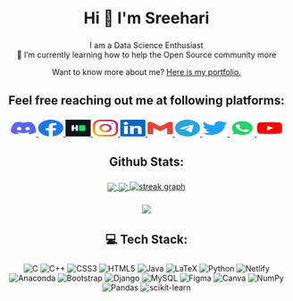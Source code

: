 <h1 align="center">Hi 👋 I'm Sreehari</h1>

###

<p align="center">I am a Data Science Enthusiast<br>🌱 I’m currently learning how to help the Open Source community more</p>
<p align="center">Want to know more about me? <a href="https://sree-hari-s.github.io/Portfolio-1/" target="_blank">Here is my portfolio.</a></p>

###

<h2 align="center">Feel free reaching out me at following platforms:</h2>

###

<div align="center">
  <a href="https://discordapp.com/users/422937496318377994" target="_blank">
    <img src="assets/icons/social/discord/default.svg" width="45" height="30" alt="discord logo"  />
  </a>
  <a href="https://www.facebook.com/sreehari.1999" target="_blank">
    <img src="assets/icons/social/facebook/default.svg" width="45" height="30" alt="facebook logo"  />
  </a>
  <a href="https://www.hackerrank.com/sreeharis1999?hr_r=1" target="_blank">
    <img src="assets/icons/social/hackerrank/default.svg" width="45" height="30" alt="hackerrank logo"  />
  </a>
  <a href="https://www.instagram.com/______aegon______/" target="_blank">
    <img src="assets/icons/social/instagram/default.svg" width="45" height="30" alt="instagram logo"  />
  </a>
  <a href="https://www.linkedin.com/in/sreehari-s-1680" target="_blank">
    <img src="assets/icons/social/linkedin/default.svg" width="45" height="30" alt="linkedin logo"  />
  </a>
  <a href="mailto:sreeharis1999@gmail.com" target="_blank">
    <img src="assets/icons/social/gmail/default.svg" width="45" height="30" alt="Gmail logo"  />
  </a>
  <a href="https://t.me/no_one_99" target="_blank">
    <img src="assets/icons/social/telegram/default.svg" width="45" height="30" alt="telegram logo"  />
  </a>
  <a href="https://twitter.com/sreehari__s" target="_blank">
    <img src="assets/icons/social/twitter/default.svg" width="45" height="30" alt="twitter logo"  />
  </a>
  <a href="https://wa.me/+918089776183" target="_blank">
    <img src="assets/icons/social/whatsapp/default.svg" width="45" height="30" alt="whatsapp logo"  />
  </a>
  <a href="https://www.youtube.com/@sreeharis3989" target="_blank">
    <img src="assets/icons/social/youtube/default.svg" width="45" height="30" alt="youtube logo"  />
  </a>
</div>

###

<h2 align="center">Github Stats:</h2>

###

<div align="center">
<a href="https://github.com/sree-hari-s/github-readme-stats">
  <img height=200 align="center" src="https://github-readme-stats-li7ck9pt0-sree-hari-s.vercel.app/api?username=sree-hari-s&theme=dark" />
</a>
<a href="https://github.com/sree-hari-s/convoychat">
  <img height=200 align="center" src="https://github-readme-stats-li7ck9pt0-sree-hari-s.vercel.app/api/top-langs?username=sree-hari-s&theme=dark&layout=donut&langs_count=8&card_width=320" />
  <img src="https://streak-stats.demolab.com?user=sree-hari-s&locale=en&mode=daily&theme=dark&hide_border=false&border_radius=5&order=3" height="200" alt="streak graph"  />
</a>
</div>

###

<div align="center">
  <img src="https://visitor-badge.laobi.icu/badge?page_id=sree-hari-s.sree-hari-s&"  />
</div>

###

<h2 align="center">💻 Tech Stack:</h2>

###


<div align="center">
    <img src="https://img.shields.io/badge/c-%2300599C.svg?style=flat&logo=c&logoColor=white" alt="C">
    <img src="https://img.shields.io/badge/c++-%2300599C.svg?style=flat&logo=c%2B%2B&logoColor=white" alt="C++">
    <img src="https://img.shields.io/badge/css3-%231572B6.svg?style=flat&logo=css3&logoColor=white" alt="CSS3">
    <img src="https://img.shields.io/badge/html5-%23E34F26.svg?style=flat&logo=html5&logoColor=white" alt="HTML5">
    <img src="https://img.shields.io/badge/java-%23ED8B00.svg?style=flat&logo=java&logoColor=white" alt="Java">
    <img src="https://img.shields.io/badge/latex-%23008080.svg?style=flat&logo=latex&logoColor=white" alt="LaTeX">
    <img src="https://img.shields.io/badge/python-3670A0?style=flat&logo=python&logoColor=ffdd54" alt="Python">
    <img src="https://img.shields.io/badge/netlify-%23000000.svg?style=flat&logo=netlify&logoColor=#00C7B7" alt="Netlify">
    <img src="https://img.shields.io/badge/Anaconda-%2344A833.svg?style=flat&logo=anaconda&logoColor=white" alt="Anaconda">
    <img src="https://img.shields.io/badge/bootstrap-%23563D7C.svg?style=flat&logo=bootstrap&logoColor=white" alt="Bootstrap">
    <img src="https://img.shields.io/badge/django-%23092E20.svg?style=flat&logo=django&logoColor=white" alt="Django">
    <img src="https://img.shields.io/badge/mysql-%2300f.svg?style=flat&logo=mysql&logoColor=white" alt="MySQL">
    <img src="https://img.shields.io/badge/figma-%23F24E1E.svg?style=flat&logo=figma&logoColor=white" alt="Figma">
    <img src="https://img.shields.io/badge/Canva-%2300C4CC.svg?style=flat&logo=Canva&logoColor=white" alt="Canva">
    <img src="https://img.shields.io/badge/numpy-%23013243.svg?style=flat&logo=numpy&logoColor=white" alt="NumPy">
    <img src="https://img.shields.io/badge/pandas-%23150458.svg?style=flat&logo=pandas&logoColor=white" alt="Pandas">
    <img src="https://img.shields.io/badge/scikit--learn-%23F7931E.svg?style=flat&logo=scikit-learn&logoColor=white" alt="scikit-learn">
</div>


###
